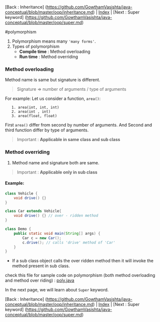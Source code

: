 [Back : Inheritance] (https://github.com/GowthamVasishta/java-conceptual/blob/master/oop/inheritance.md) | [Index](https://github.com/GowthamVasishta/java-conceptual/tree/master/oop) | [Next : Super keyword] (https://github.com/GowthamVasishta/java-conceptual/blob/master/oop/super.md)

#polymorphism

 1. Polymorphism means many `'many forms'`.
 2. Types of polymorphism
	   - **Compile time** : Method overloading
	   - **Run time** : Method overriding
	
### Method overloading
Method name is same but signature is different.

> Signature => number of arguments / type of arguments

For example:
Let us consider a function, `area()`:

       1. area(int, int, int)
       2. area(int , int)
       3. area(float, float)
          
  First `area()` differ from second by number of arguments. And Second and third function differ by type of arguments.

> Important : **Applicable in same class and sub class**

### Method overriding

 1. Method name and signature both are same.

> Important : **Applicable only in sub class**

#### Example:

```java
class Vehicle {
	void drive() {}
}

class Car extends Vehicle{
	void drive() {} // over - ridden method
}

class Demo {
	public static void main(String[] args) {
		Car c = new Car();
		c.drive(); // calls 'drive' method of 'Car'
	}
}
```

 - If a sub class object calls the over ridden method then it will invoke the method present in sub class.

check this file for sample code on polymorphism (both method overloading and method over riding) : [poly.java](https://github.com/GowthamVasishta/java-conceptual/tree/master/oop/poly.java)

In the next page, we will learn about `Super` keyword.

[Back : Inheritance] (https://github.com/GowthamVasishta/java-conceptual/blob/master/oop/inheritance.md) | [Index](https://github.com/GowthamVasishta/java-conceptual/tree/master/oop) | [Next : Super keyword] (https://github.com/GowthamVasishta/java-conceptual/blob/master/oop/super.md)
